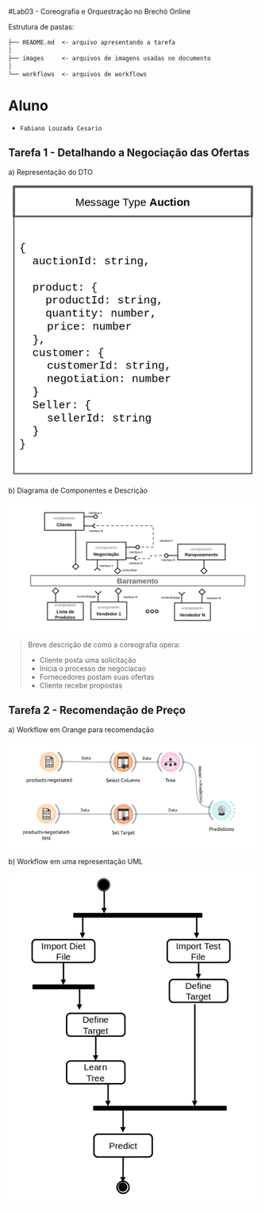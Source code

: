 #Lab03 - Coreografia e Orquestração no Brechó Online

Estrutura de pastas:

~~~
├── README.md  <- arquivo apresentando a tarefa
│
├── images     <- arquivos de imagens usadas no documento
│
└── workflows  <- arquivos de workflows
~~~

# Aluno
* `Fabiano Louzada Cesario`

## Tarefa 1 - Detalhando a Negociação das Ofertas

a) Representação do DTO

![DTO](images/dto.png)

b) Diagrama de Componentes e Descrição

![Coreografia](images/coreografia.png)
>
> Breve descrição de como a coreografia opera:
>
> * Cliente posta uma solicitação
> * Inicia o processo de negociacao
> * Fornecedores postam suas ofertas
> * Cliente recebe propostas


## Tarefa 2 - Recomendação de Preço

a) Workflow em Orange para recomendação

![Workflow Orange](workflows/example-workflow-orange.png)


b) Workflow em uma representação UML

![Workflow UML](workflows/example-workflow-uml.png)

